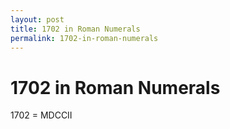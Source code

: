```yaml
---
layout: post
title: 1702 in Roman Numerals
permalink: 1702-in-roman-numerals
---
```


# 1702 in Roman Numerals

1702 = MDCCII
